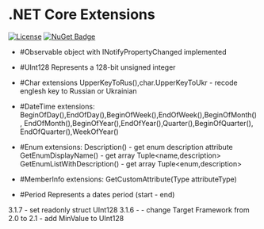 # .NET Core Extensions

[![License](https://img.shields.io/badge/license-MIT-red.svg)](https://github.com/sabatex/Extensions/blob/master/LICENSE.TXT)
[![NuGet Badge](https://buildstats.info/nuget/RussianTransliterator)](https://www.nuget.org/packages/sabatex.Extensions/)


 - #Observable object with INotifyPropertyChanged implemented

 - #UInt128 Represents a 128-bit unsigned integer

 - #Char extensions     UpperKeyToRus(),char.UpperKeyToUkr - recode englesh key to Russian or Ukrainian

 - #DateTime extensions: BeginOfDay(),EndOfDay(),BeginOfWeek(),EndOfWeek(),BeginOfMonth(),
                        EndOfMonth(),BeginOfYear(),EndOfYear(),Quarter(),BeginOfQuarter(),
                        EndOfQuarter(),WeekOfYear()
 
 - #Enum extensions:   Description() - get enum description attribute
                      GetEnumDisplayName()  - get array Tuple<name,description> 
                      GetEnumListWithDescription() - get array Tuple<enum,description>

 - #MemberInfo extensions: GetCustomAttribute(Type attributeType) 

 - #Period Represents a dates period (start - end)  


 3.1.7
     - set readonly struct UInt128
 3.1.6 -
      - change Target Framework from 2.0 to 2.1
      - add MinValue to UInt128

